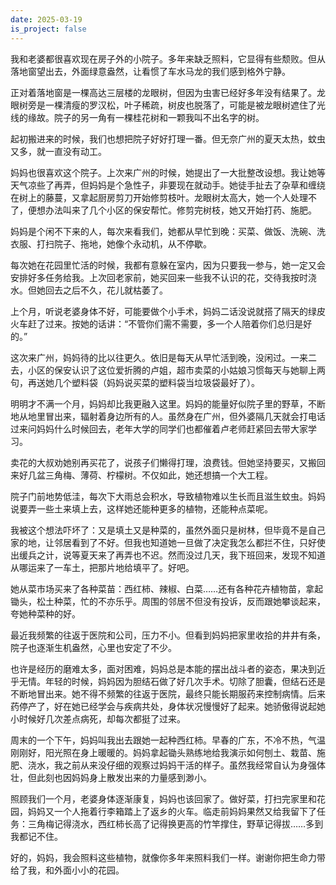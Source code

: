 ```yaml
---
date: 2025-03-19
is_project: false
---
```

我和老婆都很喜欢现在房子外的小院子。多年来缺乏照料，它显得有些颓败。但从落地窗望出去，外面绿意盎然，让看惯了车水马龙的我们感到格外宁静。

正对着落地窗是一棵高达三层楼的龙眼树，但因为虫害已经好多年没有结果了。龙眼树旁是一棵清瘦的罗汉松，叶子稀疏，树皮也脱落了，可能是被龙眼树遮住了光线的缘故。院子的另一角有一棵桂花树和一颗我叫不出名字的树。

起初搬进来的时候，我们也想把院子好好打理一番。但无奈广州的夏天太热，蚊虫又多，就一直没有动工。

妈妈也很喜欢这个院子。上次来广州的时候，她提出了一大批整改设想。我让她等天气凉些了再弄，但妈妈是个急性子，非要现在就动手。她徒手扯去了杂草和缠绕在树上的藤蔓，又拿起厨房剪刀开始修剪枝叶。龙眼树太高大，她一个人处理不了，便想办法叫来了几个小区的保安帮忙。修剪完树枝，她又开始打药、施肥。

妈妈是个闲不下来的人，每次来看我们，她都从早忙到晚：买菜、做饭、洗碗、洗衣服、打扫院子、拖地，她像个永动机，从不停歇。

每次她在花园里忙活的时候，我都有意躲在室内，因为只要我一参与，她一定又会安排好多任务给我。上次回老家前，她买回来一些我不认识的花，交待我按时浇水。但她回去之后不久，花儿就枯萎了。

上个月，听说老婆身体不好，可能要做个小手术，妈妈二话没说就搭了隔天的绿皮火车赶了过来。按她的话讲：“不管你们需不需要，多一个人陪着你们总归是好的。”

这次来广州，妈妈待的比以往更久。依旧是每天从早忙活到晚，没闲过。一来二去，小区的保安认识了这位爱折腾的卢姐，超市卖菜的小姑娘习惯每天与她聊上两句，再送她几个塑料袋（妈妈说买菜的塑料袋当垃圾袋最好了）。

明明才不满一个月，妈妈却比我更融入这里。妈妈的能量好似院子里的野草，不断地从地里冒出来，辐射着身边所有的人。虽然身在广州，但外婆隔几天就会打电话过来问妈妈什么时候回去，老年大学的同学们也都催着卢老师赶紧回去带大家学习。

卖花的大叔劝她别再买花了，说孩子们懒得打理，浪费钱。但她坚持要买，又搬回来好几盆三角梅、薄荷、柠檬树。不仅如此，她还想搞一个大工程。

院子门前地势低洼，每次下大雨总会积水，导致植物难以生长而且滋生蚊虫。妈妈说要弄一些土来填上去，这样她还能种更多的植物，还能种点菜呢。

我被这个想法吓坏了：又是填土又是种菜的，虽然外面只是树林，但毕竟不是自己家的地，让邻居看到了不好。但我也知道她一旦做了决定我怎么都拦不住，只好使出缓兵之计，说等夏天来了再弄也不迟。然而没过几天，我下班回来，发现不知道从哪运来了一车土，把那片地给填平了。好吧。

她从菜市场买来了各种菜苗：西红柿、辣椒、白菜……还有各种花卉植物苗，拿起锄头，松土种菜，忙的不亦乐乎。周围的邻居不但没有投诉，反而跟她攀谈起来，夸她种菜种的好。

最近我频繁的往返于医院和公司，压力不小。但看到妈妈把家里收拾的井井有条，院子也逐渐生机盎然，心里也安定了不少。

也许是经历的磨难太多，面对困难，妈妈总是本能的摆出战斗者的姿态，果决到近乎无情。年轻的时候，妈妈因为胆结石做了好几次手术。切除了胆囊，但结石还是不断地冒出来。她不得不频繁的往返于医院，最终只能长期服药来控制病情。后来药停产了，好在她已经学会与疾病共处，身体状况慢慢好了起来。她骄傲得说起她小时候好几次差点病死，却每次都挺了过来。

周末的一个下午，妈妈叫我出去跟她一起种西红柿。早春的广东，不冷不热，气温刚刚好，阳光照在身上暖暖的。妈妈拿起锄头熟练地给我演示如何刨土、栽苗、施肥、浇水，我之前从来没仔细的观察过妈妈干活的样子。虽然我经常自认为身强体壮，但此刻也因妈妈身上散发出来的力量感到渺小。

照顾我们一个月，老婆身体逐渐康复，妈妈也该回家了。做好菜，打扫完家里和花园，妈妈又一个人拖着行李箱踏上了返乡的火车。临走前妈妈果然又给我留下了任务：三角梅记得浇水，西红柿长高了记得换更高的竹竿撑住，野草记得拔……多到我都记不住。

好的，妈妈，我会照料这些植物，就像你多年来照料我们一样。谢谢你把生命力带给了我，和外面小小的花园。